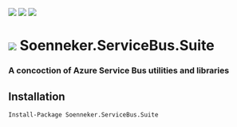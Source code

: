 [![](https://img.shields.io/nuget/v/Soenneker.ServiceBus.Suite.svg?style=for-the-badge)](https://www.nuget.org/packages/Soenneker.ServiceBus.Suite/)
[![](https://img.shields.io/github/actions/workflow/status/soenneker/soenneker.servicebus.suite/publish.yml?style=for-the-badge)](https://github.com/soenneker/soenneker.servicebus.suite/actions/workflows/publish.yml)
[![](https://img.shields.io/nuget/dt/Soenneker.ServiceBus.Suite.svg?style=for-the-badge)](https://www.nuget.org/packages/Soenneker.ServiceBus.Suite/)

# ![](https://user-images.githubusercontent.com/4441470/224455560-91ed3ee7-f510-4041-a8d2-3fc093025112.png) Soenneker.ServiceBus.Suite
### A concoction of Azure Service Bus utilities and libraries

## Installation

```
Install-Package Soenneker.ServiceBus.Suite
```
